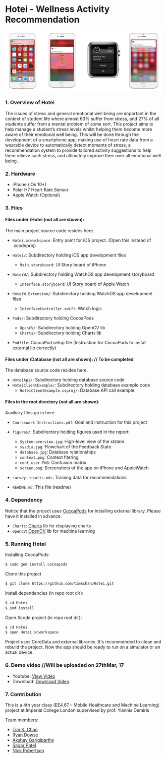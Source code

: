 # Hotei - Wellness Activity Recommendation
![](figures/screen.png?raw=true)
<!-- ![](figures/demo.png?raw=true) -->

### 1. Overview of Hotei
The issues of stress and general emotional well being are important in the context of student life where almost 63% suffer from stress, and 27% of all students suffer from a mental problem of some sort. This project aims to help manage a student’s stress levels whilst helping them become more aware of their emotional well being. This will be done through the development of a smartphone app, making use of heart rate data from a wearable device to automatically detect moments of stress, a recommendation system to provide tailored activity suggestions to help them relieve such stress, and ultimately improve their over all emotional well being.


### 2. Hardware
* iPhone (iOs 10+)
* Polar H7 Heart Rate Sensor
* Apple Watch (Optional)


### 3. Files

#### Files under /Hotei (not all are shown):
The main project source code resides here.

* `Hotei.xcworkspace`:                  Entry point for iOS project. (Open this instead of .xcodeproj)

* `Hotei/`:                             Subdirectory holding iOS app development files
    * `Main.storyboard`:                UI Story board of iPhone

* `HoteiW/`:                            Subdirectory holding WatchOS app development storyboard
    * `Interface.storyboard`:           UI Story board of Apple Watch

* `HoteiW Extension/`:                  Subdirectory holding WatchOS app development files
    * `InterfaceController.swift`:      Watch logic

* `Pods/`:                              Subdirectory holding CocoaPods
    * `OpenCV/`:                        Subdirectory holding OpenCV lib
    * `Charts/`:                        Subdirectory holding Charts lib

* `Podfile`:                            CocoaPod setup file (Instrustion for CocoaPods to install external lib correctly)

#### Files under /Database (not all are shown):  // To be completed
The database source code resides here.

* `HoteiApi/`:                          Subdirectory holding database source code
* `HoteiClientExample/`:                Subdirectory holding database example code
	* `HoteiClientExample.csproj/`:     Database API call example

#### Files in the root directory (not all are shown):
Auxiliary files go in here.

* `Coursework Instructions.pdf`:        Goal and instruction for this project

* `figures/`:                  			Subdirectory holding figures used in the report:
    * `System-overview.jpg`:   			High-level view of the ststem
    * `sysdia.jpg`:       				Flowchart of the Feedback State
    * `database.jpg`:    				Database relationships
    * `context.png`:          			Context fitering
    * `conf_user.PNG`:   				Confusion matrix
    * `screen.png`:   					Screenshots of the app on iPhone and AppleWatch

* `survey_results.ods`:					Training data for recommendations

* `README.md`:                          This file (readme)


### 4. Dependency
Notice that the project uses [CocoaPods] for installing external library. Please have it installed in advance.

* `Charts`:                            [Charts] lib for displaying charts
* `OpenCV`:                            [OpenCV] lib for machine learning


### 5. Running Hotei

Installing CocoaPods:

```sh
$ sudo gem install cocoapods
```

Clone this project
```sh
$ git clone https://github.com/timkchan/Hotei.git
```

Install dependencies (in repo root dir):
```sh
$ cd Hotei
$ pod install
```

Open Xcode project (in repo root dir):
```sh
$ cd Hotei
$ open Hotei.xcworkspace
```

Project uses CoreData and external libraries. It's recommended to clean and rebuild the project. Now the app should be ready to run on a simulator or an actual device.


### 6. Demo video   //Will be uploaded on 27thMar, 17
* Youtube: [View Video]
* Download: [Download Video]


### 7. Contribution
This is a 4th year class (EE4.67 – Mobile Healthcare and Machine Learning) project at Imperial College London supervised by prof. Yiannis Demiris

Team members:
* [Tim K. Chan](https://github.com/timkchan)
* [Ryan Dowse](https://github.com/RDowse)
* [Akshay Garigiparthy](https://github.com/Gar1G)
* [Sagar Patel](https://github.com/sagarpatel9410)
* [Nick Robertson](https://github.com/nar213/)


[View Video]: <???>
[Download Video]: <???>
[CocoaPods]: <https://cocoapods.org/>
[Charts]: <https://cocoapods.org/pods/Charts>
[OpenCV]: <https://cocoapods.org/pods/OpenCV>